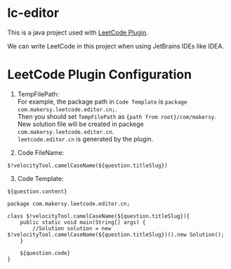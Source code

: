 # lc-editor
This is a java project used with [LeetCode Plugin](https://github.com/shuzijun/leetcode-editor).

We can write LeetCode in this project when using JetBrains IDEs like IDEA. 

# LeetCode Plugin Configuration

1. TempFilePath:    
For example, the package path in `Code Template` is `package com.makersy.leetcode.editor.cn;`.  
Then you should set `TempFilePath` as `{path from root}/com/makersy`.  
New solution file will be created in packege `com.makersy.leetcode.editor.cn`.  
`leetcode.editor.cn` is generated by the plugin.  

2. Code FileName:
```text
$!velocityTool.camelCaseName(${question.titleSlug})
```

3. Code Template:
```text
${question.content}

package com.makersy.leetcode.editor.cn;

class $!velocityTool.camelCaseName(${question.titleSlug}){
    public static void main(String[] args) {
        //Solution solution = new $!velocityTool.camelCaseName(${question.titleSlug})().new Solution();
    }

    ${question.code}
}
```
